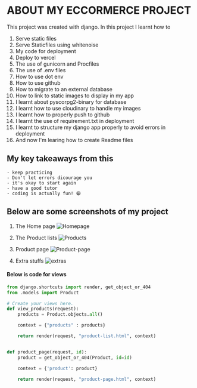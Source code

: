 # ABOUT MY ECCORMERCE PROJECT
This project was created with django. In this project I learnt how to
1. Serve static files 
2. Serve Staticfiles using whitenoise
3. My code for deployment
4. Deploy to vercel 
5. The use of gunicorn and Procfiles
6. The use of .env files
7. How to use dot env 
8. How to use github 
9. How to migrate to an external database
10. How to link to static images to display in my app
11. I learnt about pyscorpg2-binary for database 
12. I learnt how to use cloudinary to handle my images
13. I learnt how to properly push to github 
14. I learnt the use of requirement.txt in deployment
15. I learnt to structure my django app properly to avoid errors in deployment
16. And now I'm learing how to create Readme files

## My key takeaways from this 
    - keep practicing
    - Don't let errors dicourage you
    - it's okay to start again
    - have a good tutor 
    - coding is actually fun! 😁


## Below are some screenshots of my project

1. The Home page
![Homepage](/market/screenshots/pic-1.png)

2. The Product lists
![Products](/market/screenshots/pic-2.png)

3. Product page 
![Product-page](/market/screenshots/pic-4.png)

4. Extra stuffs
![extras](/market/screenshots/pic-3.png)



#### Below is code for views 
```python 
from django.shortcuts import render, get_object_or_404
from .models import Product

# Create your views here.
def view_products(request):
    products = Product.objects.all()

    context = {"products" : products}

    return render(request, "product-list.html", context)


def product_page(request, id):
    product = get_object_or_404(Product, id=id)

    context = {'product': product}

    return render(request, "product-page.html", context)

```